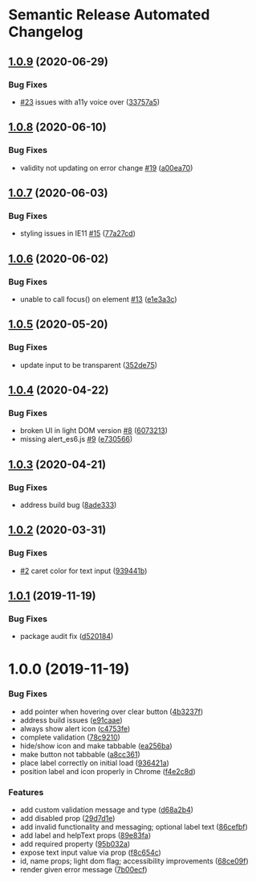 # Semantic Release Automated Changelog

## [1.0.9](https://github.com/AlaskaAirlines/OrionStatelessComponents__ods-inputtext/compare/v1.0.8...v1.0.9) (2020-06-29)


### Bug Fixes

* [#23](https://github.com/AlaskaAirlines/OrionStatelessComponents__ods-inputtext/issues/23) issues with a11y voice over ([33757a5](https://github.com/AlaskaAirlines/OrionStatelessComponents__ods-inputtext/commit/33757a5ddbc93f3c6fda001ce4132c3f6b91a1ca))

## [1.0.8](https://github.com/AlaskaAirlines/OrionStatelessComponents__ods-inputtext/compare/v1.0.7...v1.0.8) (2020-06-10)


### Bug Fixes

* validity not updating on error change [#19](https://github.com/AlaskaAirlines/OrionStatelessComponents__ods-inputtext/issues/19) ([a00ea70](https://github.com/AlaskaAirlines/OrionStatelessComponents__ods-inputtext/commit/a00ea70c2757ed4a35c104140dc752c496db2118))

## [1.0.7](https://github.com/AlaskaAirlines/OrionStatelessComponents__ods-inputtext/compare/v1.0.6...v1.0.7) (2020-06-03)


### Bug Fixes

* styling issues in IE11 [#15](https://github.com/AlaskaAirlines/OrionStatelessComponents__ods-inputtext/issues/15) ([77a27cd](https://github.com/AlaskaAirlines/OrionStatelessComponents__ods-inputtext/commit/77a27cd4ddc6491b4e6dc94d2c8935e5349be2d8))

## [1.0.6](https://github.com/AlaskaAirlines/OrionStatelessComponents__ods-inputtext/compare/v1.0.5...v1.0.6) (2020-06-02)


### Bug Fixes

* unable to call focus() on element [#13](https://github.com/AlaskaAirlines/OrionStatelessComponents__ods-inputtext/issues/13) ([e1e3a3c](https://github.com/AlaskaAirlines/OrionStatelessComponents__ods-inputtext/commit/e1e3a3cf04516d54481f5414d9f4a18a9b4c01e4))

## [1.0.5](https://github.com/AlaskaAirlines/OrionStatelessComponents__ods-inputtext/compare/v1.0.4...v1.0.5) (2020-05-20)


### Bug Fixes

* update input to be transparent ([352de75](https://github.com/AlaskaAirlines/OrionStatelessComponents__ods-inputtext/commit/352de754086a8f1f2beed8d0542254a2baab1118))

## [1.0.4](https://github.com/AlaskaAirlines/OrionStatelessComponents__ods-inputtext/compare/v1.0.3...v1.0.4) (2020-04-22)


### Bug Fixes

* broken UI in light DOM version [#8](https://github.com/AlaskaAirlines/OrionStatelessComponents__ods-inputtext/issues/8) ([6073213](https://github.com/AlaskaAirlines/OrionStatelessComponents__ods-inputtext/commit/6073213e889a40fbf2d70e212fd3d0ecc9bd4909))
* missing alert_es6.js [#9](https://github.com/AlaskaAirlines/OrionStatelessComponents__ods-inputtext/issues/9) ([e730566](https://github.com/AlaskaAirlines/OrionStatelessComponents__ods-inputtext/commit/e7305668c01a5b4c0a096152aec3a933aec266b4))

## [1.0.3](https://github.com/AlaskaAirlines/OrionStatelessComponents__ods-inputtext/compare/v1.0.2...v1.0.3) (2020-04-21)


### Bug Fixes

* address build bug ([8ade333](https://github.com/AlaskaAirlines/OrionStatelessComponents__ods-inputtext/commit/8ade333b2f6975d7077ee462b3e916e601c2fd16))

## [1.0.2](https://github.com/AlaskaAirlines/OrionStatelessComponents__ods-inputtext/compare/v1.0.1...v1.0.2) (2020-03-31)


### Bug Fixes

* [#2](https://github.com/AlaskaAirlines/OrionStatelessComponents__ods-inputtext/issues/2) caret color for text input ([939441b](https://github.com/AlaskaAirlines/OrionStatelessComponents__ods-inputtext/commit/939441b29655bf19c42cad8482c90c431abf5f98))

## [1.0.1](https://github.com/AlaskaAirlines/OrionStatelessComponents__ods-inputtext/compare/v1.0.0...v1.0.1) (2019-11-19)


### Bug Fixes

* package audit fix ([d520184](https://github.com/AlaskaAirlines/OrionStatelessComponents__ods-inputtext/commit/d52018442250ed7adf47a3a3ca83967775b091db))

# 1.0.0 (2019-11-19)


### Bug Fixes

* add pointer when hovering over clear button ([4b3237f](https://github.com/AlaskaAirlines/OrionStatelessComponents__ods-inputtext/commit/4b3237f4a066bfe13f66c8729bc6b1605d010802))
* address build issues ([e91caae](https://github.com/AlaskaAirlines/OrionStatelessComponents__ods-inputtext/commit/e91caae0a36aeca71517a81ee45144f599ceacbe))
* always show alert icon ([c4753fe](https://github.com/AlaskaAirlines/OrionStatelessComponents__ods-inputtext/commit/c4753fe0597af6abdbbd5beb37b3fe3b3f73706c))
* complete validation ([78c9210](https://github.com/AlaskaAirlines/OrionStatelessComponents__ods-inputtext/commit/78c9210684b62a3cdac45e45b2d7d479deb1b870))
* hide/show icon and make tabbable ([ea256ba](https://github.com/AlaskaAirlines/OrionStatelessComponents__ods-inputtext/commit/ea256bafc992444741ed62c8d062d2b2c12c0334))
* make button not tabbable ([a8cc361](https://github.com/AlaskaAirlines/OrionStatelessComponents__ods-inputtext/commit/a8cc36192e5872a13916cd744bb697e05fb479d6))
* place label correctly on initial load ([936421a](https://github.com/AlaskaAirlines/OrionStatelessComponents__ods-inputtext/commit/936421a1e0c8df34321faca5a5549eb70ad390ff))
* position label and icon properly in Chrome ([f4e2c8d](https://github.com/AlaskaAirlines/OrionStatelessComponents__ods-inputtext/commit/f4e2c8d04b0749ee0cc278378592024bf02646ee))


### Features

* add custom validation message and type ([d68a2b4](https://github.com/AlaskaAirlines/OrionStatelessComponents__ods-inputtext/commit/d68a2b45ea48588e6076b3da98f727d279bd6042))
* add disabled prop ([29d7d1e](https://github.com/AlaskaAirlines/OrionStatelessComponents__ods-inputtext/commit/29d7d1e2c8c9788f38b02639ac17a2a107900533))
* add invalid functionality and messaging; optional label text ([86cefbf](https://github.com/AlaskaAirlines/OrionStatelessComponents__ods-inputtext/commit/86cefbf6f296a1bb71075df93c57fccce23a3135))
* add label and helpText props ([89e83fa](https://github.com/AlaskaAirlines/OrionStatelessComponents__ods-inputtext/commit/89e83faf3987f5b47b6613520a945d37d2ca6481))
* add required property ([95b032a](https://github.com/AlaskaAirlines/OrionStatelessComponents__ods-inputtext/commit/95b032add54f6152f81ee89e1d2e06ccd243ccf9))
* expose text input value via prop ([f8c654c](https://github.com/AlaskaAirlines/OrionStatelessComponents__ods-inputtext/commit/f8c654c867ffa69662b33b0ff1963a0f23c3ce57))
* id, name props; light dom flag; accessibility improvements ([68ce09f](https://github.com/AlaskaAirlines/OrionStatelessComponents__ods-inputtext/commit/68ce09fdace83e4d5dc9f362ab67157cab6707f9))
* render given error message ([7b00ecf](https://github.com/AlaskaAirlines/OrionStatelessComponents__ods-inputtext/commit/7b00ecf979f3543fe4b17b0a677a98577141ade8))
